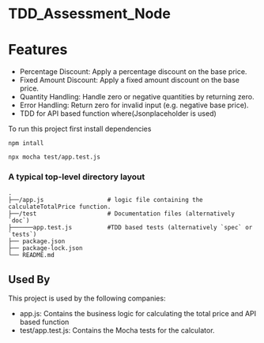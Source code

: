 # TDD_Assessment_Node

# Features
- Percentage Discount: Apply a percentage discount on the base price.
- Fixed Amount Discount: Apply a fixed amount discount on the base price.
- Quantity Handling: Handle zero or negative quantities by returning zero.
- Error Handling: Return zero for invalid input (e.g. negative base price).
- TDD for API based function where(Jsonplaceholder is used)

To run this project first install dependencies
```
npm intall

npx mocha test/app.test.js

```

### A typical top-level directory layout

    .
    ├──/app.js                  # logic file containing the calculateTotalPrice function.
    ├──/test                    # Documentation files (alternatively `doc`)
    ├──────app.test.js          #TDD based tests (alternatively `spec` or `tests`)
    ├── package.json          
    ├── package-lock.json          
    └── README.md



## Used By

This project is used by the following companies:

- app.js: Contains the business logic for calculating the total price and API based function
- test/app.test.js: Contains the Mocha tests for the calculator.
